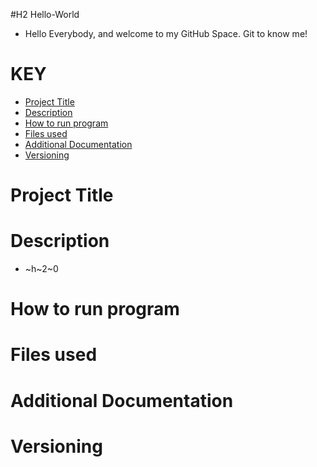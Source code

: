 #H2 Hello-World
* Hello Everybody, and welcome to my GitHub Space. Git to know me!
# KEY
* [Project Title](#Project-Title)
* [Description](#Description)
* [How to run program](#How-to-run-program)
* [Files used](#Files-used)
* [Additional Documentation](#Additional-Documentation)
* [Versioning](#Versioning)
  
# Project Title
# Description
* ~h~2~0
# How to run program
# Files used
# Additional Documentation
# Versioning
